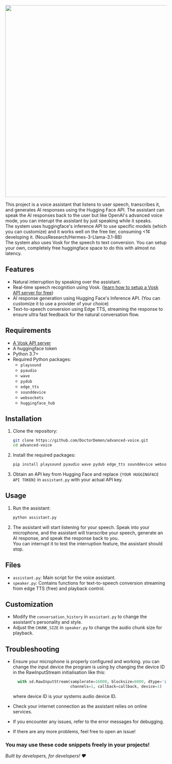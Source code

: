 <p align="center">
  <img src="https://i.imagicx.de/i/Gh16dwczvrYO.png" width="600">
</p>

This project is a voice assistant that listens to user speech, transcribes it, and generates AI responses using the Hugging Face API. The assistant can speak the AI responses back to the user but like OpenAI's advanced voice mode, you can interupt the assistant by just speaking while it speaks. <br>
The system uses huggingface's inference API to use specific models (which you can customize) and it works well on the free tier, consuming <1¢ developing it. (NousResearch/Hermes-3-Llama-3.1-8B) <br>
The system also uses Vosk for the speech to text conversion. You can setup your own, completely free huggingface space to do this with almost no latency.

## Features

- Natural interruption by speaking over the assistant.
- Real-time speech recognition using Vosk. ([learn how to setup a Vosk API server for free](https://github.com/DoctorDemon/Vosk-API-Huggingface))
- AI response generation using Hugging Face's Inference API. (You can customize it to use a provider of your choice)
- Text-to-speech conversion using Edge TTS, streaming the response to ensure ultra fast feedback for the natural conversation flow.

## Requirements

- [A Vosk API server](https://github.com/DoctorDemon/Vosk-API-Huggingface)
- A huggingface token
- Python 3.7+
- Required Python packages:
  - `playsound`
  - `pyaudio`
  - `wave`
  - `pydub`
  - `edge_tts`
  - `sounddevice`
  - `websockets`
  - `huggingface_hub`

## Installation

1. Clone the repository:
    ```sh
    git clone https://github.com/DoctorDemon/advanced-voice.git
    cd advanced-voice
    ```

2. Install the required packages:
    ```sh
    pip install playsound pyaudio wave pydub edge_tts sounddevice websockets huggingface_hub
    ```

3. Obtain an API key from Hugging Face and replace `{YOUR HUGGINGFACE API TOKEN}` in `assistant.py` with your actual API key.

## Usage

1. Run the assistant:
    ```sh
    python assistant.py
    ```

2. The assistant will start listening for your speech. Speak into your microphone, and the assistant will transcribe your speech, generate an AI response, and speak the response back to you. <br>
You can interrupt it to test the interruption feature, the assistant should stop.

## Files

- `assistant.py`: Main script for the voice assistant.
- `speaker.py`: Contains functions for text-to-speech conversion streaming from edge TTS (free) and playback control.

## Customization

- Modify the `conversation_history` in `assistant.py` to change the assistant's personality and style.
- Adjust the `CHUNK_SIZE` in `speaker.py` to change the audio chunk size for playback.

## Troubleshooting

- Ensure your microphone is properly configured and working.
  you can change the input device the program is using by changing the device ID in the RawInputStream initialisation like this:
  ```python
    with sd.RawInputStream(samplerate=16000, blocksize=8000, dtype='int16',
                           channels=1, callback=callback, device=1)
    ```
  where device ID is your systems audio device ID.
  
- Check your internet connection as the assistant relies on online services.
- If you encounter any issues, refer to the error messages for debugging.
- If there are any more problems, feel free to open an issue!

### You may use these code snippets freely in your projects!

*Built by developers, for developers! ❤️*
